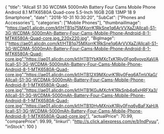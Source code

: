 {
	"title": "Allcall S1 3G WCDMA 5000mAh Battery Four Cams Mobile Phone Android 8.1 MTK6580A Quad-core 5.5-Inch 16GB 2GB 13MP 18 9 Smartphone",
	"date": "2018-10-31 10:30:20",
	"SubCat": ["Phones and Accessories"],
	"categories": ["Mobile Phones"],
	"thumbnailImage": "https://ae01.alicdn.com/kf/HTB1q75MXorrK1RkSne1q6ArVVXaZ/Allcall-S1-3G-WCDMA-5000mAh-Battery-Four-Cams-Mobile-Phone-Android-8-1-MTK6580A-Quad-core.jpg_220x220.jpg",
	"BigImage": ["https://ae01.alicdn.com/kf/HTB1q75MXorrK1RkSne1q6ArVVXaZ/Allcall-S1-3G-WCDMA-5000mAh-Battery-Four-Cams-Mobile-Phone-Android-8-1-MTK6580A-Quad-core.jpg","https://ae01.alicdn.com/kf/HTB1YbKMXcTxK1Rjy0Fgq6yovpXaV/Allcall-S1-3G-WCDMA-5000mAh-Battery-Four-Cams-Mobile-Phone-Android-8-1-MTK6580A-Quad-core.jpg","https://ae01.alicdn.com/kf/HTB12X9MXcvrK1Rjy0Feq6ATmVXaG/Allcall-S1-3G-WCDMA-5000mAh-Battery-Four-Cams-Mobile-Phone-Android-8-1-MTK6580A-Quad-core.jpg","https://ae01.alicdn.com/kf/HTB1KGuMXcfrK1RkSnb4q6xHRFXa3/Allcall-S1-3G-WCDMA-5000mAh-Battery-Four-Cams-Mobile-Phone-Android-8-1-MTK6580A-Quad-core.jpg","https://ae01.alicdn.com/kf/HTB10HyMXnjxK1Rjy0Fnq6yBaFXaH/Allcall-S1-3G-WCDMA-5000mAh-Battery-Four-Cams-Mobile-Phone-Android-8-1-MTK6580A-Quad-core.jpg"],
	"actualPrice": 70.99,
	"comparePrice": 99.99,
	"linkurl": "http://s.click.aliexpress.com/e/b1ndPyuu",
	"inStock": 100
}
